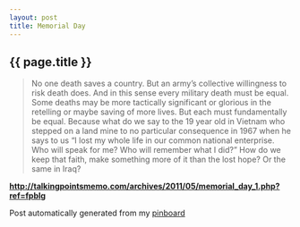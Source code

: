```yaml
---
layout: post
title: Memorial Day
---
```


## {{ page.title }}

> No one death saves a country. But an army’s collective willingness to risk death does. And in this sense every military death must be equal. Some deaths may be more tactically significant or glorious in the retelling or maybe saving of more lives. But each must fundamentally be equal. Because what do we say to the 19 year old in Vietnam who stepped on a land mine to no particular consequence in 1967 when he says to us “I lost my whole life in our common national enterprise. Who will speak for me? Who will remember what I did?” How do we keep that faith, make something more of it than the lost hope? Or the same in Iraq?  

<strong><a href='http://talkingpointsmemo.com/archives/2011/05/memorial_day_1.php?ref=fpblg'>http://talkingpointsmemo.com/archives/2011/05/memorial_day_1.php?ref=fpblg</a></strong>

Post automatically generated from my <a href="http://pinboard.in/u:ndfine">pinboard</a>
